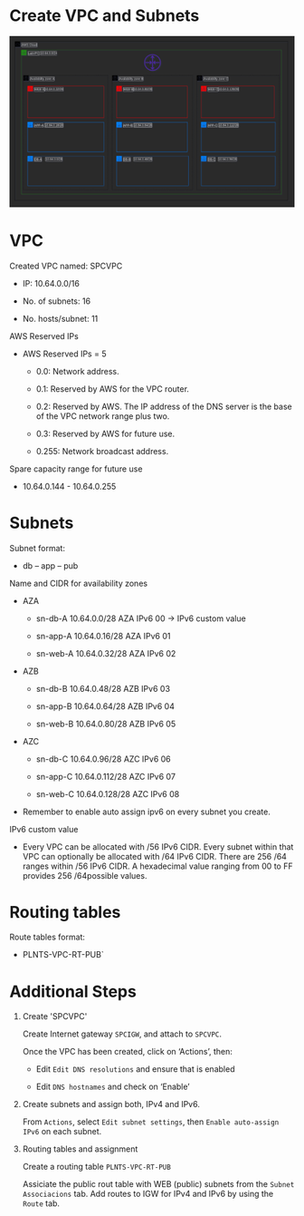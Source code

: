 # Create VPC and Subnets

![Subnets](https://github.com/DanKolev/aws_wordpress_manual_build/blob/main/data/diagrams/1.vpc_with-subnetting.png)


# VPC 

Created VPC named: SPCVPC

- IP: 10.64.0.0/16

- No. of subnets:   16

- No. hosts/subnet: 11 



AWS Reserved IPs

- AWS Reserved IPs = 5

  - 0.0: Network address.

  - 0.1: Reserved by AWS for the VPC router.

  - 0.2: Reserved by AWS. The IP address of the DNS server is the base of the VPC network range plus two.

  - 0.3: Reserved by AWS for future use.

  - 0.255: Network broadcast address.


Spare capacity range for future use
- 10.64.0.144 - 10.64.0.255

# Subnets

Subnet format: 

- db – app – pub

Name and CIDR for availability zones

- AZA

  - sn-db-A  10.64.0.0/28 AZA IPv6 00 → IPv6 custom value

  - sn-app-A 10.64.0.16/28 AZA IPv6 01

  - sn-web-A 10.64.0.32/28 AZA IPv6 02


- AZB

  - sn-db-B  10.64.0.48/28 AZB IPv6 03

  - sn-app-B 10.64.0.64/28 AZB IPv6 04

  - sn-web-B 10.64.0.80/28 AZB IPv6 05


- AZC

  - sn-db-C  10.64.0.96/28 AZC IPv6 06

  - sn-app-C 10.64.0.112/28 AZC IPv6 07

  - sn-web-C 10.64.0.128/28 AZC IPv6 08


- Remember to enable auto assign ipv6 on every subnet you create.

IPv6 custom value

- Every VPC can be allocated with  /56 IPv6 CIDR. Every subnet within that VPC can optionally be allocated with /64 IPv6 CIDR. There are 256 /64 ranges within /56 
IPv6 CIDR. A hexadecimal value ranging from 00 to FF provides 256 /64possible values.

# Routing tables

Route tables format:

 - PLNTS-VPC-RT-PUB`

# Additional Steps 

1. Create 'SPCVPC'

   Create Internet gateway `SPCIGW`, and attach to `SPCVPC`.

   Once the VPC has been created, click on ‘Actions’, then:

   - Edit `Edit DNS resolutions` and ensure that is enabled

   - Edit `DNS hostnames` and check on ‘Enable’


2. Create subnets and assign both, IPv4 and IPv6.

   From `Actions`, select `Edit subnet settings`, then `Enable auto-assign IPv6` on each subnet.

   
3. Routing tables and assignment

   Create a routing table `PLNTS-VPC-RT-PUB`

   Assiciate the public rout table with WEB (public) subnets from the `Subnet Associacions` tab. Add routes to IGW for IPv4 and IPv6 by using the `Route` tab.


